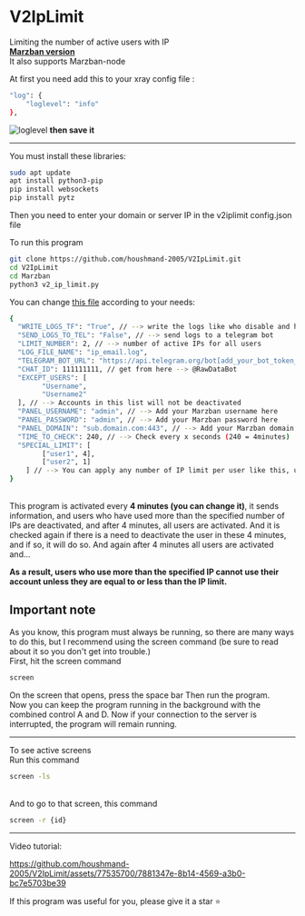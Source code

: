 # V2IpLimit

Limiting the number of active users with IP
<br>[**Marzban version**](https://github.com/Gozargah/Marzban)
<br>
It also supports Marzban-node<br>

At first you need add this to your xray config file :

```bash
"log": {
    "loglevel": "info"
},
```

![loglevel](https://github.com/houshmand-2005/V2IpLimit/assets/77535700/e4b72d49-e523-4f7b-b22c-dd2f1c4403a3)
**then save it**

<hr>
You must install these libraries:

```bash
sudo apt update
apt install python3-pip
pip install websockets
pip install pytz
```

Then you need to enter your domain or server IP in the v2iplimit config.json file

To run this program

```bash
git clone https://github.com/houshmand-2005/V2IpLimit.git
cd V2IpLimit
cd Marzban
python3 v2_ip_limit.py
```

You can change [this file](v2iplimit_config.json) according to your needs:

```bash
{
  "WRITE_LOGS_TF": "True", // --> write the logs like who disable and how many users are active now and ...
  "SEND_LOGS_TO_TEL": "False", // --> send logs to a telegram bot
  "LIMIT_NUMBER": 2, // --> number of active IPs for all users
  "LOG_FILE_NAME": "ip_email.log",
  "TELEGRAM_BOT_URL": "https://api.telegram.org/bot[add_your_bot_token_here]/sendMessage", // --> get your token from @BotFather and delete the '[' and ']'
  "CHAT_ID": 111111111, // get from here --> @RawDataBot
  "EXCEPT_USERS": [
        "Username",
        "Username2"
  ], // --> Accounts in this list will not be deactivated
  "PANEL_USERNAME": "admin", // --> Add your Marzban username here
  "PANEL_PASSWORD": "admin", // --> Add your Marzban password here
  "PANEL_DOMAIN": "sub.domain.com:443", // --> Add your Marzban domain name with port here
  "TIME_TO_CHECK": 240, // --> Check every x seconds (240 = 4minutes)
  "SPECIAL_LIMIT": [
        ["user1", 4],
        ["user2", 1]
    ] // --> You can apply any number of IP limit per user like this, user1 can have 4 IPs
}
```

<br>
This program is activated every <b>4 minutes (you can change it)</b>, it sends information, and users who have used more than the specified number of IPs are deactivated, and after 4 minutes, all users are activated. And it is checked again if there is a need to deactivate the user in these 4 minutes, and if so, it will do so.
And again after 4 minutes all users are activated and...

<b>As a result, users who use more than the specified IP cannot use their account unless they are equal to or less than the IP limit.</b>

## Important note

As you know, this program must always be running, so there are many ways to do this, but I recommend using the screen command (be sure to read about it so you don't get into trouble.)<br>
First, hit the screen command<br>

```bash
screen
```

On the screen that opens, press the space bar Then run the program.<br>
Now you can keep the program running in the background with the combined control A and D. Now if your connection to the server is interrupted, the program will remain running.

<hr>
To see active screens 
<br>Run this command<br>

```bash
screen -ls
```

<br>And to go to that screen, this command

```bash
screen -r {id}
```

<hr>

Video tutorial:<br>

https://github.com/houshmand-2005/V2IpLimit/assets/77535700/7881347e-8b14-4569-a3b0-bc7e5703be39

If this program was useful for you, please give it a star ⭐
